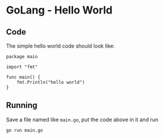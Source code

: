 # GoLang - Hello World

## Code

The simple hello world code should look like:

    package main

    import "fmt"

    func main() {
        fmt.Println("hello world")
    }

## Running

Save a file named like `main.go`, put the code above in it and run

    go run main.go
